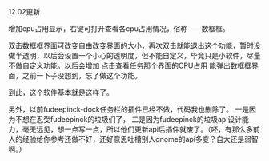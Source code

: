12.02更新

增加cpu占用显示，右键可打开查看各cpu占用情况，俗称——数框框。

双击数框框界面可改变自由改变界面的大小，再次双击就能退出这个功能，暂时没做半透明，以后会设置一个小心的透明度，但不能自定义，毕竟只是小软件，尽量不做自定义功能。以后会增加 点击查看任务那个界面的CPU占用 能弹出数框框界面，之前一下子没想到，忘了做这个功能。

到此，这个软件基本就是这样了。

另外，以前fudeepinck-dock任务栏的插件已经不做，代码我也删除了。
	一是因为不想在忍受fudeepinck的垃圾们了，
	二是因为fudeepinck的垃圾api设计能力，毫无远见，想一点写一点，所以他们更新api后插件就废了。（呸，有那么多前人的经验给你参考还做不好，还好意思吐槽别人gnome的api多变？自大还是弱智啊。）
